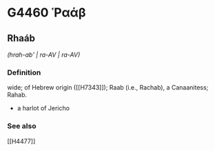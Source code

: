 # G4460 Ῥαάβ

## Rhaáb

_(hrah-ab' | ra-AV | ra-AV)_

### Definition

wide; of Hebrew origin ([[H7343]]); Raab (i.e., Rachab), a Canaanitess; Rahab.

- a harlot of Jericho

### See also

[[H4477]]


